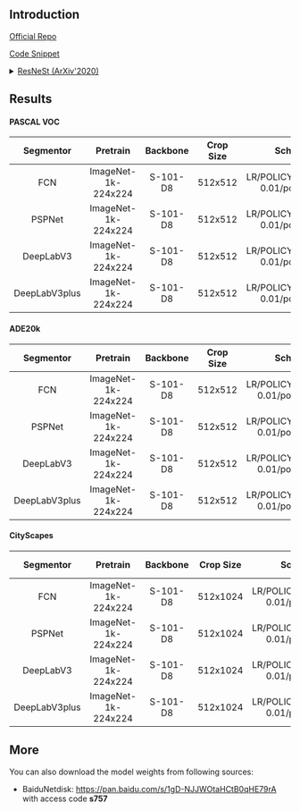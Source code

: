 ## Introduction

<a href="https://github.com/zhanghang1989/ResNeSt">Official Repo</a>

<a href="https://github.com/SegmentationBLWX/sssegmentation/blob/main/ssseg/modules/models/backbones/resnest.py">Code Snippet</a>

<details>
<summary align="left"><a href="https://arxiv.org/pdf/2004.08955.pdf">ResNeSt (ArXiv'2020)</a></summary>

```latex
@article{zhang2020resnest,
    title={ResNeSt: Split-Attention Networks},
    author={Zhang, Hang and Wu, Chongruo and Zhang, Zhongyue and Zhu, Yi and Zhang, Zhi and Lin, Haibin and Sun, Yue and He, Tong and Muller, Jonas and Manmatha, R. and Li, Mu and Smola, Alexander},
    journal={arXiv preprint arXiv:2004.08955},
    year={2020}
}
```

</details>


## Results

#### PASCAL VOC

| Segmentor     | Pretrain               | Backbone  | Crop Size  | Schedule                             | Train/Eval Set  | mIoU   | Download                                                                                                                                                                                                                                                                                                                                                                                                         |
| :-:           | :-:                    | :-:       | :-:        | :-:                                  | :-:             | :-:    | :-:                                                                                                                                                                                                                                                                                                                                                                                                              |
| FCN           | ImageNet-1k-224x224    | S-101-D8  | 512x512    | LR/POLICY/BS/EPOCH: 0.01/poly/16/60  | trainaug/val    | 77.41% | [cfg](https://raw.githubusercontent.com/SegmentationBLWX/sssegmentation/main/ssseg/configs/fcn/fcn_resnest101os8_voc.py) &#124; [model](https://github.com/SegmentationBLWX/modelstore/releases/download/ssseg_resnest/fcn_resnest101os8_voc.pth) &#124; [log](https://github.com/SegmentationBLWX/modelstore/releases/download/ssseg_resnest/fcn_resnest101os8_voc.log)                                         |
| PSPNet        | ImageNet-1k-224x224    | S-101-D8  | 512x512    | LR/POLICY/BS/EPOCH: 0.01/poly/16/60  | trainaug/val    | 79.07% | [cfg](https://raw.githubusercontent.com/SegmentationBLWX/sssegmentation/main/ssseg/configs/pspnet/pspnet_resnest101os8_voc.py) &#124; [model](https://github.com/SegmentationBLWX/modelstore/releases/download/ssseg_resnest/pspnet_resnest101os8_voc.pth) &#124; [log](https://github.com/SegmentationBLWX/modelstore/releases/download/ssseg_resnest/pspnet_resnest101os8_voc.log)                             |
| DeepLabV3     | ImageNet-1k-224x224    | S-101-D8  | 512x512    | LR/POLICY/BS/EPOCH: 0.01/poly/16/60  | trainaug/val    | 78.97% | [cfg](https://raw.githubusercontent.com/SegmentationBLWX/sssegmentation/main/ssseg/configs/deeplabv3/deeplabv3_resnest101os8_voc.py) &#124; [model](https://github.com/SegmentationBLWX/modelstore/releases/download/ssseg_resnest/deeplabv3_resnest101os8_voc.pth) &#124; [log](https://github.com/SegmentationBLWX/modelstore/releases/download/ssseg_resnest/deeplabv3_resnest101os8_voc.log)                 |
| DeepLabV3plus | ImageNet-1k-224x224    | S-101-D8  | 512x512    | LR/POLICY/BS/EPOCH: 0.01/poly/16/60  | trainaug/val    | 79.76% | [cfg](https://raw.githubusercontent.com/SegmentationBLWX/sssegmentation/main/ssseg/configs/deeplabv3plus/deeplabv3plus_resnest101os8_voc.py) &#124; [model](https://github.com/SegmentationBLWX/modelstore/releases/download/ssseg_resnest/deeplabv3plus_resnest101os8_voc.pth) &#124; [log](https://github.com/SegmentationBLWX/modelstore/releases/download/ssseg_resnest/deeplabv3plus_resnest101os8_voc.log) |

#### ADE20k

| Segmentor     | Pretrain               | Backbone  | Crop Size  | Schedule                             | Train/Eval Set  | mIoU   | Download                                                                                                                                                                                                                                                                                                                                                                                                                  |
| :-:           | :-:                    | :-:       | :-:        | :-:                                  | :-:             | :-:    | :-:                                                                                                                                                                                                                                                                                                                                                                                                                       |
| FCN           | ImageNet-1k-224x224    | S-101-D8  | 512x512    | LR/POLICY/BS/EPOCH: 0.01/poly/16/130 | train/val       | 45.74% | [cfg](https://raw.githubusercontent.com/SegmentationBLWX/sssegmentation/main/ssseg/configs/fcn/fcn_resnest101os8_ade20k.py) &#124; [model](https://github.com/SegmentationBLWX/modelstore/releases/download/ssseg_resnest/fcn_resnest101os8_ade20k.pth) &#124; [log](https://github.com/SegmentationBLWX/modelstore/releases/download/ssseg_resnest/fcn_resnest101os8_ade20k.log)                                         |
| PSPNet        | ImageNet-1k-224x224    | S-101-D8  | 512x512    | LR/POLICY/BS/EPOCH: 0.01/poly/16/130 | train/val       | 46.03% | [cfg](https://raw.githubusercontent.com/SegmentationBLWX/sssegmentation/main/ssseg/configs/pspnet/pspnet_resnest101os8_ade20k.py) &#124; [model](https://github.com/SegmentationBLWX/modelstore/releases/download/ssseg_resnest/pspnet_resnest101os8_ade20k.pth) &#124; [log](https://github.com/SegmentationBLWX/modelstore/releases/download/ssseg_resnest/pspnet_resnest101os8_ade20k.log)                             |
| DeepLabV3     | ImageNet-1k-224x224    | S-101-D8  | 512x512    | LR/POLICY/BS/EPOCH: 0.01/poly/16/130 | train/val       | 46.24% | [cfg](https://raw.githubusercontent.com/SegmentationBLWX/sssegmentation/main/ssseg/configs/deeplabv3/deeplabv3_resnest101os8_ade20k.py) &#124; [model](https://github.com/SegmentationBLWX/modelstore/releases/download/ssseg_resnest/deeplabv3_resnest101os8_ade20k.pth) &#124; [log](https://github.com/SegmentationBLWX/modelstore/releases/download/ssseg_resnest/deeplabv3_resnest101os8_ade20k.log)                 |
| DeepLabV3plus | ImageNet-1k-224x224    | S-101-D8  | 512x512    | LR/POLICY/BS/EPOCH: 0.01/poly/16/130 | train/val       | 46.48% | [cfg](https://raw.githubusercontent.com/SegmentationBLWX/sssegmentation/main/ssseg/configs/deeplabv3plus/deeplabv3plus_resnest101os8_ade20k.py) &#124; [model](https://github.com/SegmentationBLWX/modelstore/releases/download/ssseg_resnest/deeplabv3plus_resnest101os8_ade20k.pth) &#124; [log](https://github.com/SegmentationBLWX/modelstore/releases/download/ssseg_resnest/deeplabv3plus_resnest101os8_ade20k.log) |

#### CityScapes

| Segmentor     | Pretrain               | Backbone  | Crop Size  | Schedule                             | Train/Eval Set  | mIoU   | Download                                                                                                                                                                                                                                                                                                                                                                                                                              |
| :-:           | :-:                    | :-:       | :-:        | :-:                                  | :-:             | :-:    | :-:                                                                                                                                                                                                                                                                                                                                                                                                                                   |
| FCN           | ImageNet-1k-224x224    | S-101-D8  | 512x1024   | LR/POLICY/BS/EPOCH: 0.01/poly/8/220  | train/val       | 78.14% | [cfg](https://raw.githubusercontent.com/SegmentationBLWX/sssegmentation/main/ssseg/configs/fcn/fcn_resnest101os8_cityscapes.py) &#124; [model](https://github.com/SegmentationBLWX/modelstore/releases/download/ssseg_resnest/fcn_resnest101os8_cityscapes.pth) &#124; [log](https://github.com/SegmentationBLWX/modelstore/releases/download/ssseg_resnest/fcn_resnest101os8_cityscapes.log)                                         |
| PSPNet        | ImageNet-1k-224x224    | S-101-D8  | 512x1024   | LR/POLICY/BS/EPOCH: 0.01/poly/8/220  | train/val       | 78.70% | [cfg](https://raw.githubusercontent.com/SegmentationBLWX/sssegmentation/main/ssseg/configs/pspnet/pspnet_resnest101os8_cityscapes.py) &#124; [model](https://github.com/SegmentationBLWX/modelstore/releases/download/ssseg_resnest/pspnet_resnest101os8_cityscapes.pth) &#124; [log](https://github.com/SegmentationBLWX/modelstore/releases/download/ssseg_resnest/pspnet_resnest101os8_cityscapes.log)                             |
| DeepLabV3     | ImageNet-1k-224x224    | S-101-D8  | 512x1024   | LR/POLICY/BS/EPOCH: 0.01/poly/8/220  | train/val       | 79.75% | [cfg](https://raw.githubusercontent.com/SegmentationBLWX/sssegmentation/main/ssseg/configs/deeplabv3/deeplabv3_resnest101os8_cityscapes.py) &#124; [model](https://github.com/SegmentationBLWX/modelstore/releases/download/ssseg_resnest/deeplabv3_resnest101os8_cityscapes.pth) &#124; [log](https://github.com/SegmentationBLWX/modelstore/releases/download/ssseg_resnest/deeplabv3_resnest101os8_cityscapes.log)                 |
| DeepLabV3plus | ImageNet-1k-224x224    | S-101-D8  | 512x1024   | LR/POLICY/BS/EPOCH: 0.01/poly/8/220  | train/val       | 80.30% | [cfg](https://raw.githubusercontent.com/SegmentationBLWX/sssegmentation/main/ssseg/configs/deeplabv3plus/deeplabv3plus_resnest101os8_cityscapes.py) &#124; [model](https://github.com/SegmentationBLWX/modelstore/releases/download/ssseg_resnest/deeplabv3plus_resnest101os8_cityscapes.pth) &#124; [log](https://github.com/SegmentationBLWX/modelstore/releases/download/ssseg_resnest/deeplabv3plus_resnest101os8_cityscapes.log) |


## More

You can also download the model weights from following sources:

- BaiduNetdisk: https://pan.baidu.com/s/1gD-NJJWOtaHCtB0qHE79rA with access code **s757**